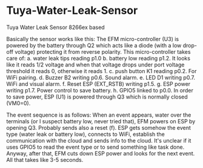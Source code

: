 # Tuya-Water-Leak-Sensor
Tuya Water Leak Sensor 8266ex based

Basically the sensor works like this:
The EFM micro-controller (U3) is powered by the battery through Q2 
which acts like a diode (with a low drop-off voltage) protecting it from reverse polarity.
This micro-controller takes care of:
  a. water leak tips reading p1.0
  b. battery low reading p1.2. It looks like it reads 1/2 voltage and when that voltage drops under port
    voltage threshold it reads 0, otherwise it reads 1.
  c. push button K1 reading p0.2. For WiFi pairing.
  d. Buzzer B2 writing p0.6. Sound alarm.
  e. LED D1 writing p0.7. WiFi and visual alarm.
  f. Reset ESP (EXT_RSTB) writing p1.5.
  g. ESP power writing p1.7. Power control to save battery.
  h. GPIO5 linked to p0.0.
  In order to save power, ESP (U1) is powered through Q3 which is normally closed (VM0=0).

The event sequence is as follows:
When an event appears, water over the terminals (or I suspect battery low, never tried that), 
EFM powers on ESP by opening Q3. 
Probably sends also a reset (f).
ESP gets somehow the event type (water leak or battery low), 
connects to WiFi, establish the communication with the cloud and sends info to the cloud. 
It's unclear if it uses GPIO5 to read the event type or to send something like task done.
Anyway, after that, EFM cuts down ESP power and looks for the next event.
All that takes like 3-5 seconds.
 
